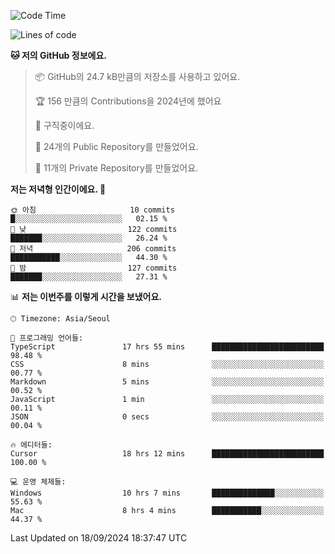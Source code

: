   <!--START_SECTION:waka-->
![Code Time](http://img.shields.io/badge/Code%20Time-828%20hrs%2056%20mins-blue)

![Lines of code](https://img.shields.io/badge/%EC%A0%80%EB%8A%94%20%EC%97%AC%ED%83%9C%EA%B9%8C%EC%A7%80%20-411.3%20thousand%20%EC%A4%84%EC%9D%98%20%EC%BD%94%EB%93%9C%EB%A5%BC%20%EC%9E%91%EC%84%B1%ED%96%88%EC%96%B4%EC%9A%94.-blue)

**🐱 저의 GitHub 정보에요.** 

> 📦 GitHub의 24.7 kB만큼의 저장소를 사용하고 있어요. 
 > 
> 🏆 156 만큼의 Contributions을 2024년에 했어요
 > 
> 💼 구직중이에요.
 > 
> 📜 24개의 Public Repository를 만들었어요. 
 > 
> 🔑 11개의 Private Repository를 만들었어요. 
 > 
**저는 저녁형 인간이에요. 🦉** 

```text
🌞 아침                     10 commits          █░░░░░░░░░░░░░░░░░░░░░░░░   02.15 % 
🌆 낮　                     122 commits         ███████░░░░░░░░░░░░░░░░░░   26.24 % 
🌃 저녁                     206 commits         ███████████░░░░░░░░░░░░░░   44.30 % 
🌙 밤　                     127 commits         ███████░░░░░░░░░░░░░░░░░░   27.31 % 
```


📊 **저는 이번주를 이렇게 시간을 보냈어요.** 

```text
🕑︎ Timezone: Asia/Seoul

💬 프로그래밍 언어들: 
TypeScript               17 hrs 55 mins      █████████████████████████   98.48 % 
CSS                      8 mins              ░░░░░░░░░░░░░░░░░░░░░░░░░   00.77 % 
Markdown                 5 mins              ░░░░░░░░░░░░░░░░░░░░░░░░░   00.52 % 
JavaScript               1 min               ░░░░░░░░░░░░░░░░░░░░░░░░░   00.11 % 
JSON                     0 secs              ░░░░░░░░░░░░░░░░░░░░░░░░░   00.04 % 

🔥 에디터들: 
Cursor                   18 hrs 12 mins      █████████████████████████   100.00 % 

💻 운영 체제들: 
Windows                  10 hrs 7 mins       ██████████████░░░░░░░░░░░   55.63 % 
Mac                      8 hrs 4 mins        ███████████░░░░░░░░░░░░░░   44.37 % 
```


 Last Updated on 18/09/2024 18:37:47 UTC
<!--END_SECTION:waka-->
